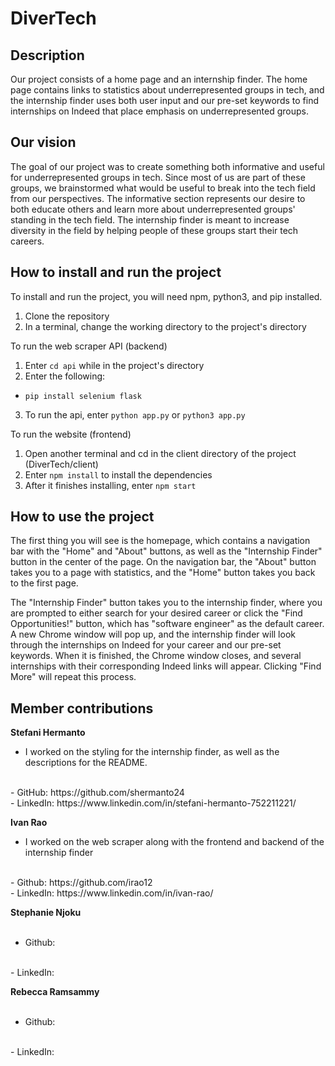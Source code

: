 # DiverTech

## Description

Our project consists of a home page and an internship finder. The home page contains links to statistics about underrepresented groups in tech, and the internship finder uses both user input and our pre-set keywords to find internships on Indeed that place emphasis on underrepresented groups.

## Our vision

The goal of our project was to create something both informative and useful for underrepresented groups in tech. Since most of us are part of these groups, we brainstormed what would be useful to break into the tech field from our perspectives. The informative section represents our desire to both educate others and learn more about underrepresented groups' standing in the tech field. The internship finder is meant to increase diversity in the field by helping people of these groups start their tech careers.

## How to install and run the project
To install and run the project, you will need npm, python3, and pip installed.
1. Clone the repository
2. In a terminal, change the working directory to the project's directory

To run the web scraper API (backend)
1. Enter `cd api` while in the project's directory
2. Enter the following:
- `pip install selenium flask`
3. To run the api, enter `python app.py` or `python3 app.py`

To run the website (frontend)
1. Open another terminal and cd in the client directory of the project (DiverTech/client)
2. Enter `npm install` to install the dependencies
3. After it finishes installing, enter `npm start`


## How to use the project

The first thing you will see is the homepage, which contains a navigation bar with the "Home" and "About" buttons, as well as the "Internship Finder" button in the center of the page. On the navigation bar, the "About" button takes you to a page with statistics, and the "Home" button takes you back to the first page.

The "Internship Finder" button takes you to the internship finder, where you are prompted to either search for your desired career or click the "Find Opportunities!" button, which has "software engineer" as the default career. A new Chrome window will pop up, and the internship finder will look through the internships on Indeed for your career and our pre-set keywords. When it is finished, the Chrome window closes, and several internships with their corresponding Indeed links will appear. Clicking "Find More" will repeat this process.

## Member contributions

**Stefani Hermanto**
<br>
- I worked on the styling for the internship finder, as well as the descriptions for the README.
<br>
- GitHub: https://github.com/shermanto24
<br>
- LinkedIn: https://www.linkedin.com/in/stefani-hermanto-752211221/

**Ivan Rao**
<br>
- I worked on the web scraper along with the frontend and backend of the internship finder
<br>
- Github: https://github.com/irao12
<br>
- LinkedIn: https://www.linkedin.com/in/ivan-rao/

**Stephanie Njoku**
<br>
<br>
- Github:
<br>
- LinkedIn:

**Rebecca Ramsammy**
<br>
<br>
- Github:
<br>
- LinkedIn:
